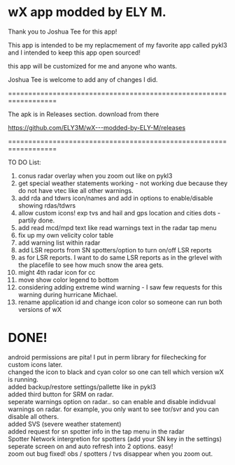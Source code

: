 # wX app modded by ELY M.

Thank you to Joshua Tee for this app! 

This app is intended to be my replacmement of my favorite app called pykl3   
and I intended to keep this app open sourced!    

this app will be customized for me and anyone who wants.  

Joshua Tee is welcome to add any of changes I did.  

==================================================================

The apk is in Releases section. download from there   

https://github.com/ELY3M/wX---modded-by-ELY-M/releases

==================================================================


TO DO List: 

1. conus radar overlay when you zoom out like on pykl3 
2. get special weather statements working - not working due because they do not have vtec like all other warnings.  
3. add rda and tdwrs icon/names and add in options to enable/disable showing rdas/tdwrs   
4. allow custom icons! exp tvs and hail and gps location and cities dots - partily done.  
5. add read mcd/mpd text like read warnings text in the radar tap menu 
6. fix up my own velicity color table 
7. add warning list within radar
8. add LSR reports from SN spotters/option to turn on/off LSR reports
9. as for LSR reports.  I want to do same LSR reports as in the grlevel with the placefile to see how much snow the area gets.    
10. might 4th radar icon for cc 
11. move show color legend to bottom  
12. considering adding extreme wind warning - I saw few requests for this warning during hurricane Michael.  
13. rename application id and change icon color so someone can run both versions of wX   




DONE! 
=================================
android permissions are pita! I put in perm library for filechecking for custom icons later.  
changed the icon to black and cyan color so one can tell which version wX is running.  
added backup/restore settings/pallette like in pykl3  
added third button for SRM on radar.  
seperate warnings option on radar.. so can enable and disable indidvual warnings on radar. for example, you only want to see tor/svr and you can disable all others.  
added SVS (severe weather statement)  
added request for sn spotter info in the tap menu in the radar  
Spotter Network intergretion for spotters (add your SN key in the settings)   
seperate screen on and auto refresh into 2 options. easy!   
zoom out bug fixed!  obs / spotters / tvs disappear when you zoom out.  

  
